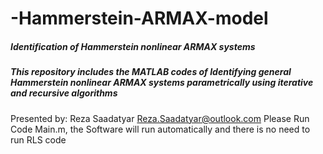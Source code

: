 # -Hammerstein-ARMAX-model
##### Identification of Hammerstein nonlinear ARMAX systems
##### This repository includes the MATLAB codes of Identifying general Hammerstein nonlinear ARMAX systems parametrically using iterative and recursive algorithms 
Presented by: Reza Saadatyar 
Reza.Saadatyar@outlook.com 
Please Run Code Main.m, the Software will run automatically and there is no need to run RLS code
